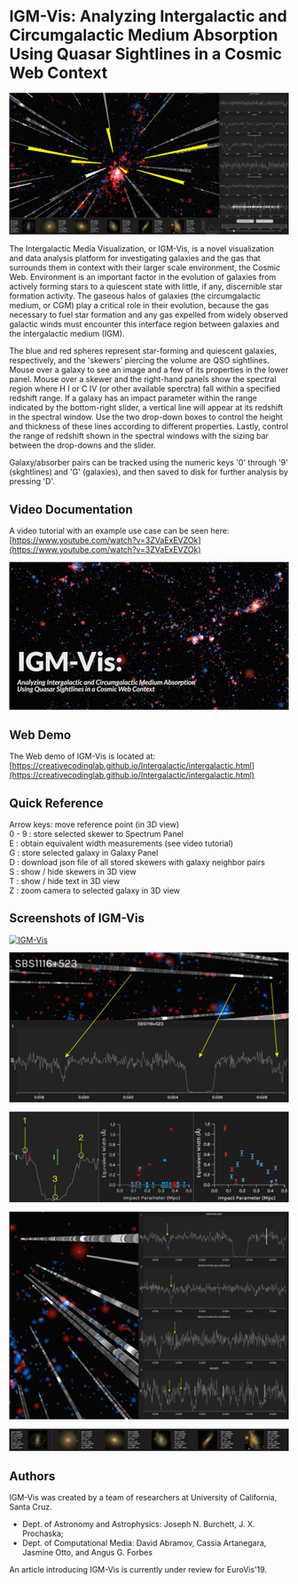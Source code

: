 # IGM-Vis: Analyzing Intergalactic and Circumgalactic Medium Absorption Using Quasar Sightlines in a Cosmic Web Context

[![IGM-Vis](images/IGM-Vis_overview.png)](images/IGM-Vis_overview.png "IGM-Vis")


The Intergalactic Media Visualization, or IGM-Vis, is a novel visualization and data analysis platform for investigating galaxies and the gas that surrounds them in context with their larger scale environment, the Cosmic Web.  Environment is an important factor in the evolution of galaxies from actively forming stars to a quiescent state with little, if any, discernible star formation activity. The gaseous halos of galaxies (the circumgalactic medium, or CGM) play a critical role in their evolution, because the gas necessary to fuel star formation and any gas expelled from widely observed galactic winds must encounter this interface region between galaxies and the intergalactic medium (IGM). 

The blue and red spheres represent star-forming and quiescent galaxies, respectively, and the
'skewers' piercing the volume are QSO sightlines. Mouse over a galaxy to see an image and a few
of its properties in the lower panel.  Mouse over a skewer and the right-hand panels show the spectral region where H I or C IV (or other available sperctra) fall within a specified redshift range.  If a galaxy has an impact parameter within the range indicated by the bottom-right slider, a
vertical line will appear at its redshift in the spectral window.  Use the two drop-down boxes to
control the height and thickness of these lines according to different properties.  Lastly, control
the range of redshift shown in the spectral windows with the sizing bar between the drop-downs and
the slider.

Galaxy/absorber pairs can be tracked using the numeric keys '0' through '9' (skghtlines) and 'G' (galaxies), and then saved to disk for further analysis by pressing 'D'. 

## Video Documentation

A video tutorial with an example use case can be seen here: [https://www.youtube.com/watch?v=3ZVaExEVZOk](https://www.youtube.com/watch?v=3ZVaExEVZOk)

[![IGM-Vis](images/IGM-video.jpg)](https://www.youtube.com/watch?v=3ZVaExEVZOk "IGM-Vis")

## Web Demo

The Web demo of IGM-Vis is located at: [https://creativecodinglab.github.io/Intergalactic/intergalactic.html](https://creativecodinglab.github.io/Intergalactic/intergalactic.html) 


## Quick Reference<br/>
Arrow keys: move reference point (in 3D view) <br/>
0 - 9 : store selected skewer to Spectrum Panel<br/>
E : obtain equivalent width measurements (see video tutorial) <br/>
G : store selected galaxy in Galaxy Panel<br/>
D : download json file of all stored skewers with galaxy neighbor pairs<br/>
S : show / hide skewers in 3D view  <br/>
T : show / hide text in 3D view  <br/>
Z : zoom camera to selected galaxy in 3D view <br/>


## Screenshots of IGM-Vis


[![IGM-Vis](images/IGM-Vis_zoomAndFilter.png)](images/IGM-Vis_zoomAndFilter.png "IGM-Vis")


[![IGM-Vis](images/IGM-Vis_skwererSpectra.png)](images/IGM-Vis_skwererSpectra.png "IGM-Vis")


[![IGM-Vis](images/IGM-Vis_EquivalentWidthPlot.png)](images/IGM-Vis_EquivalentWidthPlot.png "IGM-Vis")


[![IGM-Vis](images/IGM-Vis_Coherence.png)](images/IGM-Vis_Coherence.png "IGM-Vis")


[![IGM-Vis](images/IGM-Vis_galaxies.png)](images/IGM-Vis_galaxies.png "IGM-Vis")


## Authors

IGM-Vis was created by a team of researchers at University of California, Santa Cruz.

- Dept. of Astronomy and Astrophysics: Joseph N. Burchett, J. X. Prochaska;
- Dept. of Computational Media: David Abramov, Cassia Artanegara, Jasmine Otto, and Angus G. Forbes

An article introducing IGM-Vis is currently under review for EuroVis'19.





